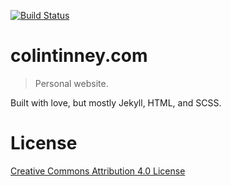 [![Build Status](https://travis-ci.org/cdtinney/cdtinney.github.io.svg?branch=master)](https://travis-ci.org/cdtinney/cdtinney.github.io)

# colintinney.com
> Personal website.

Built with love, but mostly Jekyll, HTML, and SCSS.

License
=======

[Creative Commons Attribution 4.0 License](https://creativecommons.org/licenses/by/4.0/legalcode)
